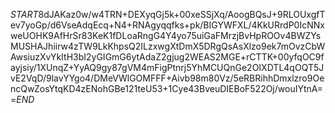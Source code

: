$START$8dJAKaz0w/w4TRN+DEXyqGj5k+00xeSSjXq/AoogBQsJ+9RLOUxgfTev7yoGp/d6VseAdqEcq+N4+RNAgyqqfks+pk/BIGYWFXL/4KkURrdP0IcNNxweUOHK9AfHrSr83KeK1fDLoaRngG4Y4yo75uiGaFMrzjBvHpROOv4BWZYsMUSHAJhiirw4zTW9LkKhpsQ2ILzxwgXtDmX5DRgQsAsXlzo9ek7mOvzCbWAwsiuzXvYkItH3bI2yGIGmG6ytAdaZ2gjug2WEAS2MGE+rCTTK+00yfqOC9fayjsiy/1XUnqZ+YyAQ9gy87gVM4mFigPtnrj5YhMCUQnGe2OIXDTL4qOQT5JvE2VqD/9lavYYgo4/DMeVWlGOMFFF+Aivb98m80Vz/5eRBRihhDmxlzro9OencQwZosYtqKD4zENohGBe121teU53+1Cye43BveuDIEBoF522Oj/wouIYtnA==$END$